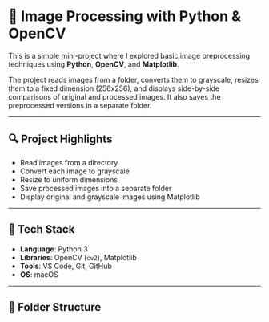 # 🧠 Image Processing with Python & OpenCV

This is a simple mini-project where I explored basic image preprocessing techniques using **Python**, **OpenCV**, and **Matplotlib**.

The project reads images from a folder, converts them to grayscale, resizes them to a fixed dimension (256x256), and displays side-by-side comparisons of original and processed images. It also saves the preprocessed versions in a separate folder.

---

## 🔍 Project Highlights

- Read images from a directory
- Convert each image to grayscale
- Resize to uniform dimensions
- Save processed images into a separate folder
- Display original and grayscale images using Matplotlib

---

## 🧰 Tech Stack

- **Language**: Python 3  
- **Libraries**: OpenCV (`cv2`), Matplotlib  
- **Tools**: VS Code, Git, GitHub  
- **OS**: macOS

---

## 📁 Folder Structure

